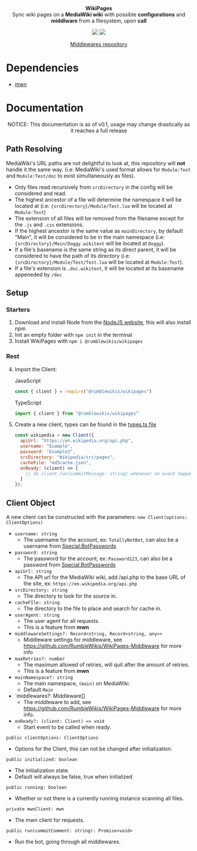 <div align="center">
    <br />
    <p>
        <b>WikiPages</b>
        <br />
        Sync wiki pages on a <b>MediaWiki wiki</b> with possible <b>configurations</b> and <b>middlware</b> from a filesystem, upon <b>call</b>
    </p>
    <p>
        <a href="//github.com/RumbleWikis/WikiPages/blob/main/LICENSE"><image src="https://img.shields.io/github/license/RumbleWikis/WikiPages" /></a>
        <a href="//www.npmjs.com/package/@rumblewikis/wikipages"><img src="https://img.shields.io/npm/v/@rumblewikis/wikipages.svg?maxAge=3600" /></a>
    </p>
    <p>
      <a href="//github.com/RumbleWikis/WikiPages-Middleware">Middlewares repository</a>
    </p>
</div>

# Dependencies
* [mwn](https://www.npmjs.com/package/mwn)

# Documentation
<div align="center">NOTICE: This documentation is as of v0.1, usage may change drastically as it reaches a full release</div>

## Path Resolving
MediaWiki's URL paths are not delightful to look at, this repository will <b>not</b> handle it the same way. (i.e:  MediaWiki's used format allows for `Module:Test` and `Module:Test/doc` to exist simultaneously as files).
* Only files read recursively from `srcDirectory` in the config will be considered and read.
* The highest ancestor of a file will determine the namespace it will be located at (i.e: `{srcDirectory}/Module/Test.lua` will be located at `Module:Test`)
* The extension of all files will be removed from the filename except for the `.js` and `.css` extensions.
* If the highest ancestor is the same value as `mainDirectory`, by default "Main", it will be considered to be in the main namespace (i.e: `{srcDirectory}/Main/Doggy.wikitext` will be located at `Doggy`).
* If a file's basename is the same string as its direct parent, it will be considered to have the path of its directory (i.e: `{srcDirectory}/Module/Test/Test.lua` will be located at `Module:Test`).
* If a file's extension is `.doc.wikitext`, it will be located at its basename appeneded by `/doc`

## Setup
### Starters
1. Download and install Node from the [NodeJS website](https://nodejs.org), this will also install npm
2. Init an empty folder with `npm init` in the terminal
3. Install WikiPages with `npm i @rumblewikis/wikipages`
### Rest
4. Import the Client:

      JavaScript
      ```js
      const { client } = require("@rumblewikis/wikipages")
      ```
  
      TypeScript
      ```ts
      import { client } from "@rumblewikis/wikipages"
      ```
5. Create a new client, types can be found in the [types.ts file](https://github.com/RumbleWikis/WikiPages/blob/main/src/types.ts)
     ```js
     const wikipedia = new Client({
       apiUrl: "https://en.wikipedia.org/api.php",
       username: "Example",
       password: "Example2",
       srcDirectory: "Wikipedia/src/pages",
       cacheFile: "md5cache.json",
       onReady: (client) => {
         // do client.run(commitMessage: string) whenever an event happens after ready, this is really ugly, yes
       }
     });
     ```
     
## Client Object
A new client can be constructed with the parameters:
`new Client(options: ClientOptions)`
* `username: string`
  * The username for the account, ex: `TotallyNotBot`, can also be a username from [Special:BotPasswords](https://www.mediawiki.org/wiki/Manual:Bot_passwords)
* `password: string`
  * The password for the account, ex: `Password123`, can also be a password from [Special:BotPasswords](https://www.mediawiki.org/wiki/Manual:Bot_passwords)
* `apiUrl: string`
  * The API url for the MediaWiki wiki, add /api.php to the base URL of the site, ex: `https://en.wikipedia.org/api.php`
* `srcDirectory: string`
  * The directory to look for the source in.
* `cacheFIle: string`
  * The directory to the file to place and search for cache in.
* `userAgent: string`
  * The user agent for all requests.
  * This is a feature from **mwn**
* `middlewareSettings?: Record<string, Record<string, any>>`
  * Middleware settings for middleware, see https://github.com/RumbleWikis/WikiPages-Middleware for more info
* `maxRetries?: number`
  * The maximum allowed of retries, will quit after the amount of retries.
  * This is a feature from **mwn**
* `mainNamespace?: string`
  * The main namespace, `(main)` on MediaWiki.
  * Default `Main`
* `middlewares?: Middleware[]
  * The middleware to add, see https://github.com/RumbleWikis/WikiPages-Middleware for more info.
* `onReady?: (client: Client) => void`
  * Start event to be called when ready.
 
`public clientOptions: ClientOptions`
* Options for the Client, this can not be changed after initialization.

`public initialized: boolean`
* The initialization state.
* Default will always be false, true when initialized

`public running: boolean`
* Whether or not there is a currently running instance scanning all files.

`private mwnClient: mwn`
* The mwn client for requests.

`public run(commitComment: string): Promise<void>`
* Run the bot, going through all middlewares.
